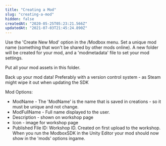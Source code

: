 ```yaml
---
title: "Creating a Mod"
slug: "creating-a-mod"
hidden: false
createdAt: "2020-05-25T05:23:21.566Z"
updatedAt: "2021-07-03T21:45:24.890Z"
---
```

Use the 'Create New Mod' option in the /Modbox menu. Set a unique mod name (something that won't be shared by other mods online). A new folder will be created for your mod, and a 'modmetadata' file to set your mod settings.

Put all your mod assets in this folder.

Back up your mod data! Preferably with a version control system - as Steam might wipe it out when updating the SDK

Mod Options:

* ModName - The 'ModName' is the name that is saved in creations - so it must be unique and not change.
* ModFullName - Full name displayed to the user.
* Description - shown on workshop page
* Icon - image for workshop page
* Published File ID: Workshop ID. Created on first upload to the workshop.
When you run the ModboxSDK in the Unity Editor your mod should now show in the 'mods' options ingame.